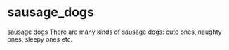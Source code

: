 # sausage_dogs
sausage dogs
There are many kinds of sausage dogs: cute ones, naughty ones, sleepy ones etc. 